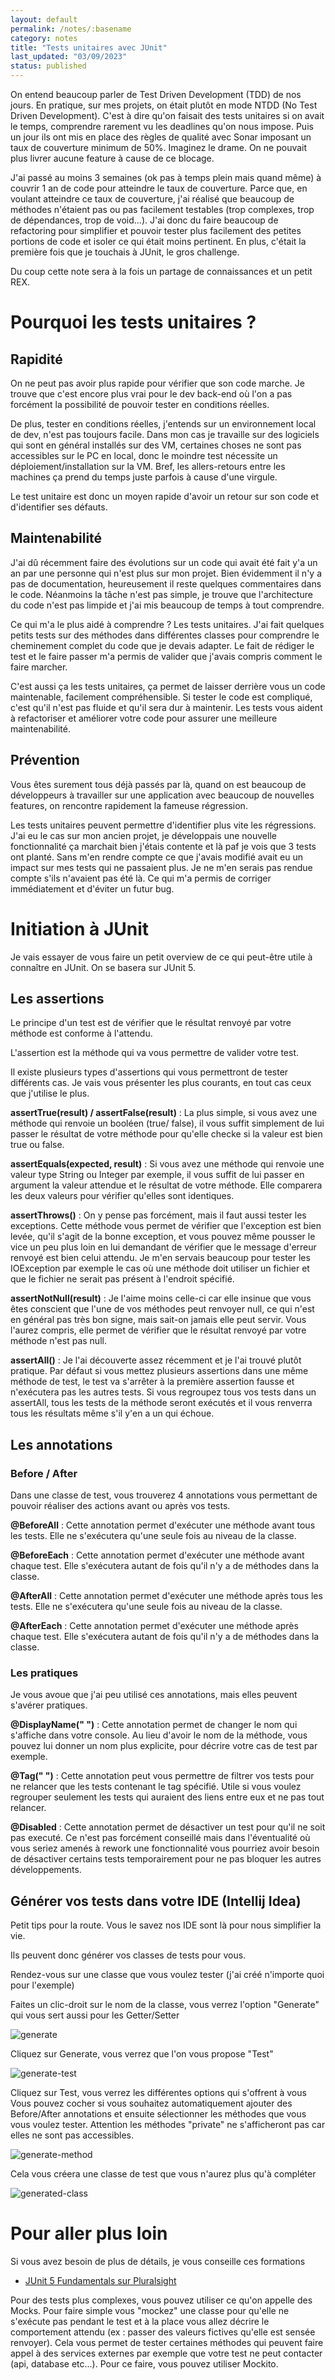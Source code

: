 ```yaml
---
layout: default
permalink: /notes/:basename
category: notes
title: "Tests unitaires avec JUnit"
last_updated: "03/09/2023"
status: published
---
```


On entend beaucoup parler de Test Driven Development (TDD) de nos jours. En pratique, sur mes projets, on était plutôt en mode NTDD (No Test Driven Development). C'est à dire qu'on faisait des tests unitaires si on avait le temps, comprendre rarement vu les deadlines qu'on nous impose. Puis un jour ils ont mis en place des règles de qualité avec Sonar imposant un taux de couverture minimum de 50%. Imaginez le drame. On ne pouvait plus livrer aucune feature à cause de ce blocage.

J'ai passé au moins 3 semaines (ok pas à temps plein mais quand même) à couvrir 1 an de code pour atteindre le taux de couverture. Parce que, en voulant atteindre ce taux de couverture, j'ai réalisé que beaucoup de méthodes n'étaient pas ou pas facilement testables (trop complexes, trop de dépendances, trop de void...). J'ai donc du faire beaucoup de refactoring pour simplifier et pouvoir tester plus facilement des petites portions de code et isoler ce qui était moins pertinent. 
En plus, c'était la première fois que je touchais à JUnit, le gros challenge.

Du coup cette note sera à la fois un partage de connaissances et un petit REX.

# Pourquoi les tests unitaires ? 

## Rapidité

On ne peut pas avoir plus rapide pour vérifier que son code marche. Je trouve que c'est encore plus vrai pour le dev back-end où l'on a pas forcément la possibilité de pouvoir tester en conditions réelles. 

De plus, tester en conditions réelles, j'entends sur un environnement local de dev, n'est pas toujours facile. Dans mon cas je travaille sur des logiciels qui sont en général installés sur des VM, certaines choses ne sont pas accessibles sur le PC en local, donc le moindre test nécessite un déploiement/installation sur la VM. Bref, les allers-retours entre les machines ça prend du temps juste parfois à cause d'une virgule.

Le test unitaire est donc un moyen rapide d'avoir un retour sur son code et d'identifier ses défauts.

## Maintenabilité

J'ai dû récemment faire des évolutions sur un code qui avait été fait y'a un an par une personne qui n'est plus sur mon projet. Bien évidemment il n'y a pas de documentation, heureusement il reste quelques commentaires dans le code. Néanmoins la tâche n'est pas simple, je trouve que l'architecture du code n'est pas limpide et j'ai mis beaucoup de temps à tout comprendre.

Ce qui m'a le plus aidé à comprendre ? Les tests unitaires. J'ai fait quelques petits tests sur des méthodes dans différentes classes pour comprendre le cheminement complet du code que je devais adapter. Le fait de rédiger le test et le faire passer m'a permis de valider que j'avais compris comment le faire marcher.

C'est aussi ça les tests unitaires, ça permet de laisser derrière vous un code maintenable, facilement compréhensible. Si tester le code est compliqué, c'est qu'il n'est pas fluide et qu'il sera dur à maintenir. Les tests vous aident à refactoriser et améliorer votre code pour assurer une meilleure maintenabilité.

## Prévention

Vous êtes surement tous déjà passés par là, quand on est beaucoup de développeurs à travailler sur une application avec beaucoup de nouvelles features, on rencontre rapidement la fameuse régression. 

Les tests unitaires peuvent permettre d'identifier plus vite les régressions. J'ai eu le cas sur mon ancien projet, je développais une nouvelle fonctionnalité ça marchait bien j'étais contente et là paf je vois que 3 tests ont planté. Sans m'en rendre compte ce que j'avais modifié avait eu un impact sur mes tests qui ne passaient plus. Je ne m'en serais pas rendue compte s'ils n'avaient pas été là. Ce qui m'a permis de corriger immédiatement et d'éviter un futur bug.

# Initiation à JUnit

Je vais essayer de vous faire un petit overview de ce qui peut-être utile à connaître en JUnit. On se basera sur JUnit 5.

## Les assertions

Le principe d'un test est de vérifier que le résultat renvoyé par votre méthode est conforme à l'attendu.

L'assertion est la méthode qui va vous permettre de valider votre test.

Il existe plusieurs types d'assertions qui vous permettront de tester différents cas. Je vais vous présenter les plus courants, en tout cas ceux que j'utilise le plus.

**assertTrue(result) / assertFalse(result)** : La plus simple, si vous avez une méthode qui renvoie un booléen (true/ false), il vous suffit simplement de lui passer le résultat de votre méthode pour qu'elle checke si la valeur est bien true ou false.

**assertEquals(expected, result)** : Si vous avez une méthode qui renvoie une valeur type String ou Integer par exemple, il vous suffit de lui passer en argument la valeur attendue et le résultat de votre méthode. Elle comparera les deux valeurs pour vérifier qu'elles sont identiques.

**assertThrows()** : On y pense pas forcément, mais il faut aussi tester les exceptions. Cette méthode vous permet de vérifier que l'exception est bien levée, qu'il s'agit de la bonne exception, et vous pouvez même pousser le vice un peu plus loin en lui demandant de vérifier que le message d'erreur renvoyé est bien celui attendu. Je m'en servais beaucoup pour tester les IOException par exemple le cas où une méthode doit utiliser un fichier et que le fichier ne serait pas présent à l'endroit spécifié.

**assertNotNull(result)** : Je l'aime moins celle-ci car elle insinue que vous êtes conscient que l'une de vos méthodes peut renvoyer null, ce qui n'est en général pas très bon signe, mais sait-on jamais elle peut servir. Vous l'aurez compris, elle permet de vérifier que le résultat renvoyé par votre méthode n'est pas null.

**assertAll()** : Je l'ai découverte assez récemment et je l'ai trouvé plutôt pratique. Par défaut si vous mettez plusieurs assertions dans une même méthode de test, le test va s'arrêter à la première assertion fausse et n'exécutera pas les autres tests. Si vous regroupez tous vos tests dans un assertAll, tous les tests de la méthode seront exécutés et il vous renverra tous les résultats même s'il y'en a un qui échoue.


## Les annotations

### Before / After

Dans une classe de test, vous trouverez 4 annotations vous permettant de pouvoir réaliser des actions avant ou après vos tests.

**@BeforeAll** : Cette annotation permet d'exécuter une méthode avant tous les tests. Elle ne s'exécutera qu'une seule fois au niveau de la classe.

**@BeforeEach** : Cette annotation permet d'exécuter une méthode avant chaque test. Elle s'exécutera autant de fois qu'il n'y a de méthodes dans la classe.

**@AfterAll** : Cette annotation permet d'exécuter une méthode après tous les tests. Elle ne s'exécutera qu'une seule fois au niveau de la classe.

**@AfterEach** : Cette annotation permet d'exécuter une méthode après chaque test. Elle s'exécutera autant de fois qu'il n'y a de méthodes dans la classe.


### Les pratiques

Je vous avoue que j'ai peu utilisé ces annotations, mais elles peuvent s'avérer pratiques.

**@DisplayName(" ")** : Cette annotation permet de changer le nom qui s'affiche dans votre console. Au lieu d'avoir le nom de la méthode, vous pouvez lui donner un nom plus explicite, pour décrire votre cas de test par exemple.

**@Tag(" ")** : Cette annotation peut vous permettre de filtrer vos tests pour ne relancer que les tests contenant le tag spécifié. Utile si vous voulez regrouper seulement les tests qui auraient des liens entre eux et ne pas tout relancer.

**@Disabled** : Cette annotation permet de désactiver un test pour qu'il ne soit pas executé. Ce n'est pas forcément conseillé mais dans l'éventualité où vous seriez amenés à rework une fonctionnalité vous pourriez avoir besoin de désactiver certains tests temporairement pour ne pas bloquer les autres développements.


## Générer vos tests dans votre IDE (Intellij Idea)

Petit tips pour la route. Vous le savez nos IDE sont là pour nous simplifier la vie.

Ils peuvent donc générer vos classes de tests pour vous.

Rendez-vous sur une classe que vous voulez tester (j'ai créé n'importe quoi pour l'exemple)

Faites un clic-droit sur le nom de la classe, vous verrez l'option "Generate" qui vous sert aussi pour les Getter/Setter

![generate](/assets/img/junit/generateTU.png "img-code")

Cliquez sur Generate, vous verrez que l'on vous propose "Test"

![generate-test](/assets/img/junit/generateTest.png "img-code")

Cliquez sur Test, vous verrez les différentes options qui s'offrent à vous
Vous pouvez cocher si vous souhaitez automatiquement ajouter des Before/After annotations et ensuite sélectionner les méthodes que vous vous voulez tester. Attention les méthodes "private" ne s'afficheront pas car elles ne sont pas accessibles.

![generate-method](/assets/img/junit/generateMethod.png "img-code")

Cela vous créera une classe de test que vous n'aurez plus qu'à compléter

![generated-class](/assets/img/junit/generatedClass.png "img-code")


# Pour aller plus loin

Si vous avez besoin de plus de détails, je vous conseille ces formations
* [JUnit 5 Fundamentals sur Pluralsight](https://app.pluralsight.com/player?course=3ecdec14-5806-4435-8bf2-aa9bca602379&name=e759196d-d0cf-4476-ab39-dfb70e4f3610)

Pour des tests plus complexes, vous pouvez utiliser ce qu'on appelle des Mocks. Pour faire simple vous "mockez" une classe pour qu'elle ne s'exécute pas pendant le test et à la place vous allez décrire le comportement attendu (ex : passer des valeurs fictives qu'elle est sensée renvoyer).
Cela vous permet de tester certaines méthodes qui peuvent faire appel à des services externes par exemple que votre test ne peut contacter (api, database etc...). Pour ce faire, vous pouvez utiliser Mockito.